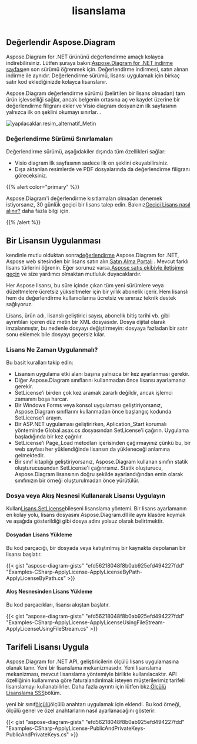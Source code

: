 ﻿---
title: lisanslama
type: docs
weight: 50
url: /tr/net/licensing/
description: Aspose. Diagram for .NET müşterilerini Klasik lisans ve Sayaçlı Lisans almaya davet ediyor. Ürünü daha iyi keşfetmek için sınırlı bir lisans kullanmanın yanı sıra.
---
## **Değerlendir Aspose.Diagram**
Aspose.Diagram for .NET ürününü değerlendirme amaçlı kolayca indirebilirsiniz. Lütfen şuraya bakın:[Aspose.Diagram for .NET indirme sayfası](https://www.nuget.org/packages/Aspose.Diagram/)en son sürümü öğrenmek için. Değerlendirme indirmesi, satın alınan indirme ile aynıdır. Değerlendirme sürümü, lisansı uygulamak için birkaç satır kod eklediğinizde kolayca lisanslanır.

Aspose.Diagram değerlendirme sürümü (belirtilen bir lisans olmadan) tam ürün işlevselliği sağlar, ancak belgenin ortasına aç ve kaydet üzerine bir değerlendirme filigranı ekler ve Visio diagram dosyanızın ilk sayfasının yalnızca ilk on şeklini okumayı sınırlar. .

![yapılacaklar:resim_alternatif_Metin](licensing_1.png)
### **Değerlendirme Sürümü Sınırlamaları**
Değerlendirme sürümü, aşağıdakiler dışında tüm özellikleri sağlar:

- Visio diagram ilk sayfasının sadece ilk on şeklini okuyabilirsiniz.
- Dışa aktarılan resimlerde ve PDF dosyalarında da değerlendirme filigranı göreceksiniz.

{{% alert color="primary" %}} 

 Aspose.Diagram'i değerlendirme kısıtlamaları olmadan denemek istiyorsanız, 30 günlük geçici bir lisans talep edin. Bakınız[Geçici Lisans nasıl alınır?](https://purchase.aspose.com/temporary-license) daha fazla bilgi için.

{{% /alert %}} 
## **Bir Lisansın Uygulanması**
kendinle mutlu olduktan sonra[değerlendirme](https://downloads.aspose.com/diagram/net) Aspose.Diagram for .NET, Aspose web sitesinden bir lisans satın alın:[Satın Alma Portalı](https://purchase.aspose.com/buy) . Mevcut farklı lisans türlerini öğrenin. Eğer sorunuz varsa,[Aspose satış ekibiyle iletişime geçin](https://about.aspose.com/contact) ve size yardımcı olmaktan mutluluk duyacaklardır.

Her Aspose lisansı, bu süre içinde çıkan tüm yeni sürümlere veya düzeltmelere ücretsiz yükseltmeler için bir yıllık abonelik içerir. Hem lisanslı hem de değerlendirme kullanıcılarına ücretsiz ve sınırsız teknik destek sağlıyoruz.

Lisans, ürün adı, lisanslı geliştirici sayısı, abonelik bitiş tarihi vb. gibi ayrıntıları içeren düz metin bir XML dosyasıdır. Dosya dijital olarak imzalanmıştır, bu nedenle dosyayı değiştirmeyin: dosyaya fazladan bir satır sonu eklemek bile dosyayı geçersiz kılar.
### **Lisans Ne Zaman Uygulanmalı?**
Bu basit kuralları takip edin:

- Lisansın uygulama etki alanı başına yalnızca bir kez ayarlanması gerekir.
- Diğer Aspose.Diagram sınıflarını kullanmadan önce lisansı ayarlamanız gerekir.
- SetLicense'i birden çok kez aramak zararlı değildir, ancak işlemci zamanını boşa harcar.
- Bir Windows Forms veya konsol uygulaması geliştiriyorsanız, Aspose.Diagram sınıflarını kullanmadan önce başlangıç kodunda SetLicense'i arayın.
- Bir ASP.NET uygulaması geliştirirken, Aplication_Start korumalı yönteminde Global.asax.cs dosyasından SetLicense'i çağırın. Uygulama başladığında bir kez çağrılır.
- SetLicense'i Page_Load metodları içerisinden çağırmayınız çünkü bu, bir web sayfası her yüklendiğinde lisansın da yükleneceği anlamına gelmektedir.
- Bir sınıf kitaplığı geliştiriyorsanız, Aspose.Diagram kullanan sınıfın statik oluşturucusundan SetLicense'i çağırırsınız. Statik oluşturucu, Aspose.Diagram lisansının doğru şekilde ayarlandığından emin olarak sınıfınızın bir örneği oluşturulmadan önce yürütülür.
### **Dosya veya Akış Nesnesi Kullanarak Lisansı Uygulayın**
 Kullan[Lisans.SetLicense](https://reference.aspose.com/diagram/net/aspose.diagram/license)bileşeni lisanslama yöntemi. Bir lisans ayarlamanın en kolay yolu, lisans dosyasını Aspose.Diagram.dll ile aynı klasöre koymak ve aşağıda gösterildiği gibi dosya adını yolsuz olarak belirtmektir.
#### **Dosyadan Lisans Yükleme**
Bu kod parçacığı, bir dosyada veya katıştırılmış bir kaynakta depolanan bir lisansı başlatır.

{{< gist "aspose-diagram-gists" "efd56218048f8b0ab925efd494227fdd" "Examples-CSharp-ApplyLicense-ApplyLicenseByPath-ApplyLicenseByPath.cs" >}}
#### **Akış Nesnesinden Lisans Yükleme**
Bu kod parçacıkları, lisansı akıştan başlatır.

{{< gist "aspose-diagram-gists" "efd56218048f8b0ab925efd494227fdd" "Examples-CSharp-ApplyLicense-ApplyLicenseUsingFileStream-ApplyLicenseUsingFileStream.cs" >}}
## **Tarifeli Lisansı Uygula**
Aspose.Diagram for .NET API, geliştiricilerin ölçülü lisans uygulamasına olanak tanır. Yeni bir lisanslama mekanizmasıdır. Yeni lisanslama mekanizması, mevcut lisanslama yöntemiyle birlikte kullanılacaktır. API özelliğinin kullanımına göre faturalandırılmak isteyen müşterilerimiz tarifeli lisanslamayı kullanabilirler. Daha fazla ayrıntı için lütfen bkz.[Ölçülü Lisanslama SSS](https://purchase.aspose.com/faqs/licensing/metered)bölüm.

yeni bir sınıf[ölçülü](https://reference.aspose.com/diagram/net/aspose.diagram/metered)ölçülü anahtarı uygulamak için eklendi. Bu kod örneği, ölçülü genel ve özel anahtarların nasıl ayarlanacağını gösterir:

{{< gist "aspose-diagram-gists" "efd56218048f8b0ab925efd494227fdd" "Examples-CSharp-ApplyLicense-PublicAndPrivateKeys-PublicAndPrivateKeys.cs" >}}
